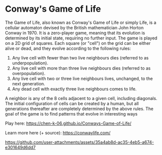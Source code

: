 # Conway's Game of Life
The Game of Life, also known as Conway's Game of Life or simply Life, is a cellular automaton devised by the British mathematician John Horton Conway in 1970. It is a zero-player game, meaning that its evolution is determined by its initial state, requiring no further input.
The game is played on a 2D grid of squares. Each square (or "cell") on the grid can be either alive or dead, and they evolve according to the following rules:
1. Any live cell with fewer than two live neighbours dies (referred to as underpopulation).
2. Any live cell with more than three live neighbours dies (referred to as overpopulation).
3. Any live cell with two or three live neighbours lives, unchanged, to the next generation.
4. Any dead cell with exactly three live neighbours comes to life.

A neighbor is any of the 8 cells adjacent to a given cell, including diagonals.
The initial configuration of cells can be created by a human, but all generations thereafter are completely determined by the above rules. The goal of the game is to find patterns that evolve in interesting ways

Play here: https://chen-k-06.github.io/Conways-Game-of-Life/

Learn more here (+ source): https://conwaylife.com/

https://github.com/user-attachments/assets/35a4ab8d-ac35-4eb5-a674-e301649d6dd7



